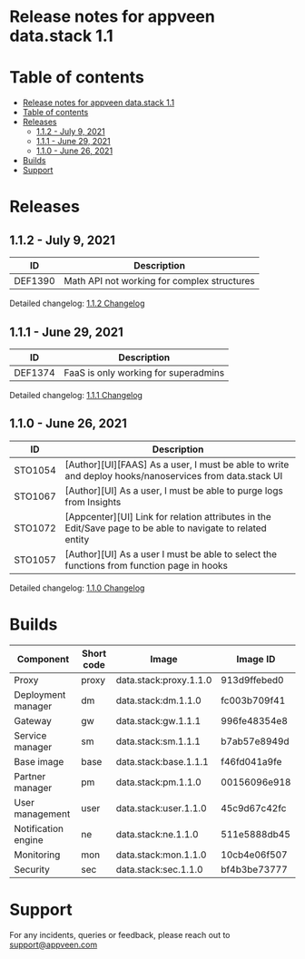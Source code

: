 # Release notes for appveen data.stack 1.1

# Table of contents

- [Release notes for appveen data.stack 1.1](#release-notes-for-appveen-datastack-11)
- [Table of contents](#table-of-contents)
- [Releases](#releases)
	- [1.1.2 - July 9, 2021](#112---july-9-2021)
	- [1.1.1 - June 29, 2021](#111---june-29-2021)
	- [1.1.0 - June 26, 2021](#110---june-26-2021)
- [Builds](#builds)
- [Support](#support)

# Releases

## 1.1.2 - July 9, 2021

| ID | Description |
|-|-|
| DEF1390 |	Math API not working for complex structures |

Detailed changelog: [1.1.2 Changelog](./1.1.2-Changelog.md)

## 1.1.1 - June 29, 2021

| ID | Description |
|-|-|
| DEF1374 |	FaaS is only working for superadmins |

Detailed changelog: [1.1.1 Changelog](./1.1.1-Changelog.md)

## 1.1.0 - June 26, 2021

| ID | Description |
|-|-|
| STO1054 | [Author][UI][FAAS] As a user, I must be able to write and deploy hooks/nanoservices from data.stack UI |
| STO1067 | [Author][UI] As a user, I must be able to purge logs from Insights |
| STO1072 | [Appcenter][UI] Link for relation attributes in the Edit/Save page to be able to navigate to related entity |
| STO1057 | [Author][UI] As a user I must be able to select the functions from function page in hooks |

Detailed changelog: [1.1.0 Changelog](./1.1.0-Changelog.md)

# Builds

| Component | Short code | Image | Image ID |
|--|--|--|--|
| Proxy | proxy | data.stack:proxy.1.1.0 | 913d9ffebed0 |
| Deployment manager | dm | data.stack:dm.1.1.0 | fc003b709f41 |
| Gateway | gw | data.stack:gw.1.1.1 | 996fe48354e8 |
| Service manager | sm | data.stack:sm.1.1.1 | b7ab57e8949d |
| Base image | base | data.stack:base.1.1.1 | f46fd041a9fe |
| Partner manager | pm | data.stack:pm.1.1.0 | 00156096e918 |
| User management | user | data.stack:user.1.1.0 | 45c9d67c42fc |
| Notification engine | ne | data.stack:ne.1.1.0 | 511e5888db45 |
| Monitoring | mon | data.stack:mon.1.1.0 | 10cb4e06f507 |
| Security | sec | data.stack:sec.1.1.0 | bf4b3be73777 |

# Support

For any incidents, queries or feedback, please reach out to support@appveen.com
